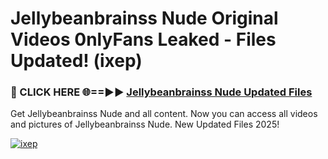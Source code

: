 # Jellybeanbrainss Nude Original Videos 0nlyFans Leaked - Files Updated! (ixep)

<h3>🔴 CLICK HERE 🌐==►► <a href="https://tinyurl.com/5h6xmrr3" rel="nofollow">Jellybeanbrainss Nude Updated Files</a></h3>

Get Jellybeanbrainss Nude and all content. Now you can access all videos and pictures of Jellybeanbrainss Nude. New Updated Files 2025!

[![ixep](https://i.imgur.com/KVD873Z.gif)](https://tinyurl.com/5h6xmrr3)
